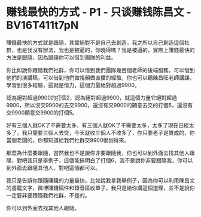 # 赚钱最快的方式 - P1 - 只谈赚钱陈昌文 - BV16T411t7pN

賺錢最快的方式就是跟隨，其實絕對不是自己去創造，我之所以自己創造這個社群，也是我沒有辦法，我也是被逼的，你曉得嗎？我是被逼的，實際上賺錢最快的方法是跟隨，因為跟隨你可以借到團隊的利益。

你比如說你跟隨我們社群，你可以借到我們團隊幾百個老師的後端服務，可以借到他們的演講稿，可以借到他們做視頻做直播的經驗，你也可以聽陳昌旺老師講課，學習到很多經驗，這就是借力，這個力量絕對超過9900。

認為絕對超過9900的打個2，認為絕對超過9900，就這個力量它絕對超過9900，所以沒交9900的去交9900，還沒有交9900的願意去交的打個5，還沒有交9900願意交9900的打個5。

好有三個人就OK了不需要太多，有三個人就OK了不需要太多，太多了現在已經太多了，我只需要三個人去交，今天就收三個人不收多了，你只要老子是贊成的，你當個老闆的，你都知道給我們社群交9900很划得來。

那麼為什麼要跟隨，當然我也不是說你非要跟隨我，你也可以到外面去找其他人跟隨，對吧我只是舉例子，這個能搞明白了打個6，我不是說你非要跟隨我，你可以到外面去跟隨其他人，對吧這個都可以。

我只是告訴你跟隨賺錢的力量最快，比如說我拿我舉例子，因為你可以利用陳昌文的書籍文字，微博賺錢稿件和錄音區收單子，我只是給你講這個道理，並不是說你一定要非要跟隨我們社群，不是的。

你可以到外面去找其他人跟隨。